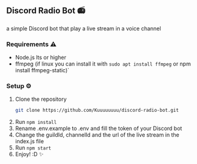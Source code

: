 ## Discord Radio Bot :radio:

a simple Discord bot that play a live stream in a voice channel

### Requirements :warning:
- Node.js lts or higher
- ffmpeg (if linux you can install it with `sudo apt install ffmpeg` or npm install ffmpeg-static)`

### Setup :gear:
1. Clone the repository 
    ```sh
    git clone https://github.com/Kuuuuuuuu/discord-radio-bot.git
    ```
2. Run `npm install`
3. Rename .env.example to .env and fill the token of your Discord bot
4. Change the guildId, channelId and the url of the live stream in the index.js file
5. Run `npm start`
6. Enjoy! :D :sparkles:
